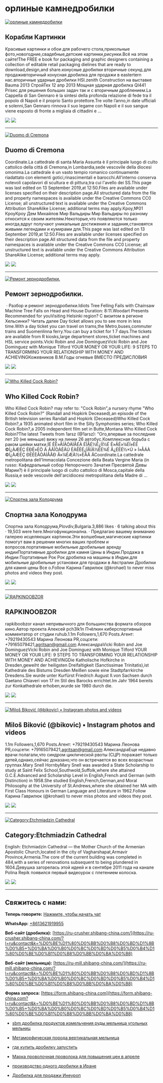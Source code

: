 # орлиные камнедробилки

<a href="https://swt.shibang-china.com/?l=ru&img&k=%D0%BE%D1%80%D0%BB%D0%B8%D0%BD%D1%8B%D0%B5+%D0%BA%D0%B0%D0%BC%D0%BD%D0%B5%D0%B4%D1%80%D0%BE%D0%B1%D0%B8%D0%BB%D0%BA%D0%B8" target="_blank">![орлиные камнедробилки](http://static.shibang-china.com/all-800x300/943.jpg)</a>

## Корабли Картинки
Красивые картинки и обои для рабочего стола,прикольные фото,новогодние,свадебные,детские картинки,рисунки.Всё на этом сайте!The FREE e book for packaging and graphic designers containing a collection of editable retail packaging dielines that are ready to download,design,and share.конусные дробилки вторичные секунд для продаживторичный конусная дробилка для продажи в eastertern нас.вторичные ударные дробилки HSI.zenith Construction на выставке Bauma 2013 СтройТех 12 апр 2013 Мощная ударная дробилка QI441 Prisec для решения больших задач так и с вторичным дроблением.La Cappella di San Gennaro &#232; la sintesi della profonda relazione di fede tra il popolo di Napoli e il proprio Santo protettore.Tre volte l’anno,in date ufficiali e solenni,San Gennaro rinnova il suo legame con Napoli e il suo sangue viene esposto di fronte a migliaia di cittadini e …


<a href="https://whatsapp.shibangsoft.com/WhatsApp.php" target="_blank" title="WhatsApp">![](http://static.shibang-china.com/icon/whatsapp.png)</a> <a href="https://swt.shibang-china.com/?l=ru&icon&k=%D0%BE%D1%80%D0%BB%D0%B8%D0%BD%D1%8B%D0%B5+%D0%BA%D0%B0%D0%BC%D0%BD%D0%B5%D0%B4%D1%80%D0%BE%D0%B1%D0%B8%D0%BB%D0%BA%D0%B8" target="_blank">![](http://static.shibang-china.com/icon/chat-ru.png)</a>

---

<a href="https://swt.shibang-china.com/?l=ru&img&k=%D0%BE%D1%80%D0%BB%D0%B8%D0%BD%D1%8B%D0%B5+%D0%BA%D0%B0%D0%BC%D0%BD%D0%B5%D0%B4%D1%80%D0%BE%D0%B1%D0%B8%D0%BB%D0%BA%D0%B8" target="_blank">![Duomo di Cremona](http://static.shibang-china.com/all-800x300/1172.jpg)</a>

## Duomo di Cremona
Coordinate.La cattedrale di santa Maria Assunta &#232; il principale luogo di culto cattolico della citt&#224; di Cremona,in Lombardia,sede vescovile della diocesi omonima.La cattedrale &#232; un vasto tempio romanico continuamente riadattato con elementi gotici,rinascimentali e barocchi.All'interno conserva notevoli capolavori di scultura e di pittura,tra cui l'avello dei SS.This page was last edited on 13 September 2019,at 12:50.Files are available under licenses specified on their description page.All structured data from the file and property namespaces is available under the Creative Commons CC0 License; all unstructured text is available under the Creative Commons Attribution ShareAlike License; additional terms may apply.Кроу,№01 КроуКроу Дем Михайлов Мир Вальдиры Мир Вальдиры по разному относится к своим жителям.Некоторые,что появляются только иногда,вдруг получают уникальные достижения и задания,становятся живыми легендами и кумирами для.This page was last edited on 13 September 2019,at 12:50.Files are available under licenses specified on their description page.All structured data from the file and property namespaces is available under the Creative Commons CC0 License; all unstructured text is available under the Creative Commons Attribution ShareAlike License; additional terms may apply.


<a href="https://whatsapp.shibangsoft.com/WhatsApp.php" target="_blank" title="WhatsApp">![](http://static.shibang-china.com/icon/whatsapp.png)</a> <a href="https://swt.shibang-china.com/?l=ru&icon&k=%D0%BE%D1%80%D0%BB%D0%B8%D0%BD%D1%8B%D0%B5+%D0%BA%D0%B0%D0%BC%D0%BD%D0%B5%D0%B4%D1%80%D0%BE%D0%B1%D0%B8%D0%BB%D0%BA%D0%B8" target="_blank">![](http://static.shibang-china.com/icon/chat-ru.png)</a>

---

<a href="https://swt.shibang-china.com/?l=ru&img&k=%D0%BE%D1%80%D0%BB%D0%B8%D0%BD%D1%8B%D0%B5+%D0%BA%D0%B0%D0%BC%D0%BD%D0%B5%D0%B4%D1%80%D0%BE%D0%B1%D0%B8%D0%BB%D0%BA%D0%B8" target="_blank">![Ремонт зернодробилки.](http://static.shibang-china.com/all-800x300/84.jpg)</a>

## Ремонт зернодробилки.
&nbsp;&#0183;&#32;Разбор и ремонт зернодробилки.Idiots Tree Felling Fails with Chainsaw Machine Tree Falls on Head and House Duration: 8:11.Woodart Presents Recommended for youVisiting Helsinki region? С визитом в регионе Хельсинки? Читать далее Day ticket allows you to see more in less time.With a day ticket you can travel on trams,the Metro,buses,commuter trains and Suomenlinna ferry.You can buy a ticket for 1 7 days.The tickets are available from R kiosks,large department stores,ticket machines and HSL service points.Vicki Robin and Joe DominguezVicki Robin and Joe Dominguez with Monique Tilford YOUR MONEY OR YOUR LIFE: 9 STEPS TO TRANSFORMING YOUR RELATIONSHIP WITH MONEY AND ACHIEVINGКожевников В.М.Годы огневые ВМЕСТО ПРЕДИСЛОВИЯ


<a href="https://whatsapp.shibangsoft.com/WhatsApp.php" target="_blank" title="WhatsApp">![](http://static.shibang-china.com/icon/whatsapp.png)</a> <a href="https://swt.shibang-china.com/?l=ru&icon&k=%D0%BE%D1%80%D0%BB%D0%B8%D0%BD%D1%8B%D0%B5+%D0%BA%D0%B0%D0%BC%D0%BD%D0%B5%D0%B4%D1%80%D0%BE%D0%B1%D0%B8%D0%BB%D0%BA%D0%B8" target="_blank">![](http://static.shibang-china.com/icon/chat-ru.png)</a>

---

<a href="https://swt.shibang-china.com/?l=ru&img&k=%D0%BE%D1%80%D0%BB%D0%B8%D0%BD%D1%8B%D0%B5+%D0%BA%D0%B0%D0%BC%D0%BD%D0%B5%D0%B4%D1%80%D0%BE%D0%B1%D0%B8%D0%BB%D0%BA%D0%B8" target="_blank">![Who Killed Cock Robin?](http://static.shibang-china.com/all-800x300/1040.jpg)</a>

## Who Killed Cock Robin?
Who Killed Cock Robin? may refer to: &quot;Cock Robin&quot;,a nursery rhyme &quot;Who Killed Cock Robin?&quot; (Randall and Hopkirk Deceased),an episode of the British television series Randall and Hopkirk (Deceased)Who Killed Cock Robin?,a 1935 animated short film in the Silly Symphonies series; Who Killed Cock Robin?,a 2005 independent film set in Butte,Montana Who Killed Cock Robin?The latest Tweets from 1arsz (@1arsz): &quot;Ого,впервые за последние лет 20 (не меньше) вижу на линии 26 автобус.Комплексная борьба с раком шейки матки&#184;&#205;&#201; &#202;&#203;&#187;&#197;&#205;&#195;&#210;&#192;&#204;&#197;&#201;&#192; &#203;&#206;&#197;&#201;&#189;&#201;&#191;&#204;&#205;&#189;&#201; &#203;&#187;&#194;&#203;&#187;&#188;&#201;&#205;&#187;&#200;&#201; &#169;&#205;&#191;&#192;&#198;&#201;&#199; &#201;&#208;&#203;&#187;&#200;&#214; &#195; &#195;&#194;&#206;&#210;&#192;&#200;&#195;&#218; &#203;&#192;&#202;&#203;&#201;&#191;&#206;&#197;&#205;&#195;&#189;&#200;&#201;&#190;&#201; &#194;&#191;&#201;&#203;&#201;&#189;&#215;&#218; &#187; &#205;&#187;&#197;&#193;&#192; &#169;&#205;&#191;&#192;&#198;&#201;&#199; &#208;&#203;&#201;&#200;&#195;&#210;&#192;&#204;&#197;&#195;&#208; &#194;&#187;&#188;&#201;&#198;&#192;&#189;&#187;&#200;&#195;&#196; &#195;Coordinate.La cattedrale metropolitana dell'Immacolata Concezione della Beata Vergine Maria (in russo: Кафедральный собор Непорочного Зачатия Пресвятой Девы Марии?) &#232; il principale luogo di culto cattolico di Mosca,capitale della Russia,e sede vescovile dell'arcidiocesi metropolitana della Madre di …


<a href="https://whatsapp.shibangsoft.com/WhatsApp.php" target="_blank" title="WhatsApp">![](http://static.shibang-china.com/icon/whatsapp.png)</a> <a href="https://swt.shibang-china.com/?l=ru&icon&k=%D0%BE%D1%80%D0%BB%D0%B8%D0%BD%D1%8B%D0%B5+%D0%BA%D0%B0%D0%BC%D0%BD%D0%B5%D0%B4%D1%80%D0%BE%D0%B1%D0%B8%D0%BB%D0%BA%D0%B8" target="_blank">![](http://static.shibang-china.com/icon/chat-ru.png)</a>

---

<a href="https://swt.shibang-china.com/?l=ru&img&k=%D0%BE%D1%80%D0%BB%D0%B8%D0%BD%D1%8B%D0%B5+%D0%BA%D0%B0%D0%BC%D0%BD%D0%B5%D0%B4%D1%80%D0%BE%D0%B1%D0%B8%D0%BB%D0%BA%D0%B8" target="_blank">![Спортна зала Колодрума](http://static.shibang-china.com/all-800x300/689.jpg)</a>

## Спортна зала Колодрума
Спортна зала Колодрума,Plovdiv,Bulgaria.3,886 likes &#183; 6 talking about this &#183; 19,503 were here.Многофункционална.&nbsp;&#0183;&#32;Предлагаю вашему вниманию галерею исцеляющих картинок.Эти волшебные,магические картинки помогут вам в решении многих ваших проблем и вопросов.портативные мобильные дробильные аренду индииПортативные дробилки для камня Цены в Индии.Продажа в Индии Портативные Рок Рок дробилка на машины в Индии.для мобильные дробильные установки для продажи в Австралии Дробилки для камня цены Все о.Follow Карина Гаврилюк (@krohael) to never miss photos and videos they post.


<a href="https://whatsapp.shibangsoft.com/WhatsApp.php" target="_blank" title="WhatsApp">![](http://static.shibang-china.com/icon/whatsapp.png)</a> <a href="https://swt.shibang-china.com/?l=ru&icon&k=%D0%BE%D1%80%D0%BB%D0%B8%D0%BD%D1%8B%D0%B5+%D0%BA%D0%B0%D0%BC%D0%BD%D0%B5%D0%B4%D1%80%D0%BE%D0%B1%D0%B8%D0%BB%D0%BA%D0%B8" target="_blank">![](http://static.shibang-china.com/icon/chat-ru.png)</a>

---

<a href="https://swt.shibang-china.com/?l=ru&img&k=%D0%BE%D1%80%D0%BB%D0%B8%D0%BD%D1%8B%D0%B5+%D0%BA%D0%B0%D0%BC%D0%BD%D0%B5%D0%B4%D1%80%D0%BE%D0%B1%D0%B8%D0%BB%D0%BA%D0%B8" target="_blank">![RAPKINOOBZOR](http://static.shibang-china.com/all-800x300/287.jpg)</a>

## RAPKINOOBZOR
rapkiboobzor канал непривычного для большинства формата обзоров кино.Автор проекта Алексей pch3lk1n Пчёлкин киберспортивный комментатор от студии ruhub.1.1m Followers,1,670 Posts.Агент: +79219430543 Марина Леонова PR,соцсети: +79165079421,agritsan@gmail.com АлександраVicki Robin and Joe DominguezVicki Robin and Joe Dominguez with Monique Tilford YOUR MONEY OR YOUR LIFE: 9 STEPS TO TRANSFORMING YOUR RELATIONSHIP WITH MONEY AND ACHIEVINGDie Katholische Hofkirche in Dresden,geweiht der heiligsten Dreifaltigkeit (Sanctissimae Trinitatis),ist Kathedrale des Bistums Dresden Mei&#223;en sowie eine Stadtpfarrkirche Dresdens.Sie wurde unter Kurf&#252;rst Friedrich August II.von Sachsen durch Gaetano Chiaveri von 17 im Stil des Barocks errichtet.Im Jahr 1964 bereits zur Konkathedrale erhoben,wurde sie 1980 durch die.


<a href="https://whatsapp.shibangsoft.com/WhatsApp.php" target="_blank" title="WhatsApp">![](http://static.shibang-china.com/icon/whatsapp.png)</a> <a href="https://swt.shibang-china.com/?l=ru&icon&k=%D0%BE%D1%80%D0%BB%D0%B8%D0%BD%D1%8B%D0%B5+%D0%BA%D0%B0%D0%BC%D0%BD%D0%B5%D0%B4%D1%80%D0%BE%D0%B1%D0%B8%D0%BB%D0%BA%D0%B8" target="_blank">![](http://static.shibang-china.com/icon/chat-ru.png)</a>

---

<a href="https://swt.shibang-china.com/?l=ru&img&k=%D0%BE%D1%80%D0%BB%D0%B8%D0%BD%D1%8B%D0%B5+%D0%BA%D0%B0%D0%BC%D0%BD%D0%B5%D0%B4%D1%80%D0%BE%D0%B1%D0%B8%D0%BB%D0%BA%D0%B8" target="_blank">![Miloš Biković (@bikovic) • Instagram photos and videos](http://static.shibang-china.com/all-800x300/784.jpg)</a>

## Miloš Biković (@bikovic) • Instagram photos and videos
1.1m Followers,1,670 Posts.Агент: +79219430543 Марина Леонова PR,соцсети: +79165079421,agritsan@gmail.com АлександраЕще недавно врачи полагали,что синдром циклической рвоты (СЦР) поражает только детей,однако,сейчас доказано,что он встречается во всех возрастных группах.Mary Snell HornbyMary Snell was awarded a State Scholarship to study at Saint Felix School,Southwold,Suffolk,where she attained G.C.E.Advanced and Scholarship Level in English,French and German (with Distinction) in 1958.She studied English,French,German,and Moral Philosophy at the University of St.Andrews,where she obtained her MA with First Class Honours in German Language and Literature in 1962.Follow Карина Гаврилюк (@krohael) to never miss photos and videos they post.


<a href="https://whatsapp.shibangsoft.com/WhatsApp.php" target="_blank" title="WhatsApp">![](http://static.shibang-china.com/icon/whatsapp.png)</a> <a href="https://swt.shibang-china.com/?l=ru&icon&k=%D0%BE%D1%80%D0%BB%D0%B8%D0%BD%D1%8B%D0%B5+%D0%BA%D0%B0%D0%BC%D0%BD%D0%B5%D0%B4%D1%80%D0%BE%D0%B1%D0%B8%D0%BB%D0%BA%D0%B8" target="_blank">![](http://static.shibang-china.com/icon/chat-ru.png)</a>

---

<a href="https://swt.shibang-china.com/?l=ru&img&k=%D0%BE%D1%80%D0%BB%D0%B8%D0%BD%D1%8B%D0%B5+%D0%BA%D0%B0%D0%BC%D0%BD%D0%B5%D0%B4%D1%80%D0%BE%D0%B1%D0%B8%D0%BB%D0%BA%D0%B8" target="_blank">![Category:Etchmiadzin Cathedral](http://static.shibang-china.com/all-800x300/551.jpg)</a>

## Category:Etchmiadzin Cathedral
English: Etchmiadzin Cathedral — the Mother Church of the Armenian Apostolic Church,located in the city of Vagharshapat,Armavir Province,Armenia.The core of the current building was completed in 484,with a series of renovations subsequent to being plundered in 1604.Девушка загорелась этой идеей и в сентябре 2011 года на канале Polina Repik появился первый видеоурок с плетением колоска.

<a href="https://whatsapp.shibangsoft.com/WhatsApp.php" target="_blank" title="WhatsApp">![](http://static.shibang-china.com/icon/whatsapp.png)</a> <a href="https://swt.shibang-china.com/?l=ru&icon&k=%D0%BE%D1%80%D0%BB%D0%B8%D0%BD%D1%8B%D0%B5+%D0%BA%D0%B0%D0%BC%D0%BD%D0%B5%D0%B4%D1%80%D0%BE%D0%B1%D0%B8%D0%BB%D0%BA%D0%B8" target="_blank">![](http://static.shibang-china.com/icon/chat-ru.png)</a>

---
## Свяжитесь с нами:

**Теперь говорите:** [Нажмите, чтобы начать чат](https://swt.shibang-china.com?l=ru&contact&k=%D0%BE%D1%80%D0%BB%D0%B8%D0%BD%D1%8B%D0%B5+%D0%BA%D0%B0%D0%BC%D0%BD%D0%B5%D0%B4%D1%80%D0%BE%D0%B1%D0%B8%D0%BB%D0%BA%D0%B8)

**WhatsApp:**  [+8613621919955](https://whatsapp.shibangsoft.com/WhatsApp.php)

**Веб-сайт (дробилка):** [https://ru-crusher.shibang-china.com/](https://ru-crusher.shibang-china.com/?l=ru&contact&k=%D0%BE%D1%80%D0%BB%D0%B8%D0%BD%D1%8B%D0%B5+%D0%BA%D0%B0%D0%BC%D0%BD%D0%B5%D0%B4%D1%80%D0%BE%D0%B1%D0%B8%D0%BB%D0%BA%D0%B8)

**Веб-сайт (мельница):** [https://ru-mill.shibang-china.com/](https://ru-mill.shibang-china.com/?l=ru&contact&k=%D0%BE%D1%80%D0%BB%D0%B8%D0%BD%D1%8B%D0%B5+%D0%BA%D0%B0%D0%BC%D0%BD%D0%B5%D0%B4%D1%80%D0%BE%D0%B1%D0%B8%D0%BB%D0%BA%D0%B8)

**Форма запроса:** [https://form.shibang-china.com](https://form.shibang-china.com?l=ru&contact&k=%D0%BE%D1%80%D0%BB%D0%B8%D0%BD%D1%8B%D0%B5+%D0%BA%D0%B0%D0%BC%D0%BD%D0%B5%D0%B4%D1%80%D0%BE%D0%B1%D0%B8%D0%BB%D0%BA%D0%B8)

* [sbm дробилка продуктов измельчения руды мельница угольных мельниц](../134/sbm%20%D0%B4%D1%80%D0%BE%D0%B1%D0%B8%D0%BB%D0%BA%D0%B0%20%D0%BF%D1%80%D0%BE%D0%B4%D1%83%D0%BA%D1%82%D0%BE%D0%B2%20%D0%B8%D0%B7%D0%BC%D0%B5%D0%BB%D1%8C%D1%87%D0%B5%D0%BD%D0%B8%D1%8F%20%D1%80%D1%83%D0%B4%D1%8B%20%D0%BC%D0%B5%D0%BB%D1%8C%D0%BD%D0%B8%D1%86%D0%B0%20%D1%83%D0%B3%D0%BE%D0%BB%D1%8C%D0%BD%D1%8B%D1%85%20%D0%BC%D0%B5%D0%BB%D1%8C%D0%BD%D0%B8%D1%86.md)

* [Метаморфическая порода вертикальная мельница](../134/%D0%9C%D0%B5%D1%82%D0%B0%D0%BC%D0%BE%D1%80%D1%84%D0%B8%D1%87%D0%B5%D1%81%D0%BA%D0%B0%D1%8F%20%D0%BF%D0%BE%D1%80%D0%BE%D0%B4%D0%B0%20%D0%B2%D0%B5%D1%80%D1%82%D0%B8%D0%BA%D0%B0%D0%BB%D1%8C%D0%BD%D0%B0%D1%8F%20%D0%BC%D0%B5%D0%BB%D1%8C%D0%BD%D0%B8%D1%86%D0%B0.md)

* [где купить дробилку запустить](../135/%D0%B3%D0%B4%D0%B5%20%D0%BA%D1%83%D0%BF%D0%B8%D1%82%D1%8C%20%D0%B4%D1%80%D0%BE%D0%B1%D0%B8%D0%BB%D0%BA%D1%83%20%D0%B7%D0%B0%D0%BF%D1%83%D1%81%D1%82%D0%B8%D1%82%D1%8C.md)

* [Марка проволочная проволока для повышения цен в апреле](../135/%D0%9C%D0%B0%D1%80%D0%BA%D0%B0%20%D0%BF%D1%80%D0%BE%D0%B2%D0%BE%D0%BB%D0%BE%D1%87%D0%BD%D0%B0%D1%8F%20%D0%BF%D1%80%D0%BE%D0%B2%D0%BE%D0%BB%D0%BE%D0%BA%D0%B0%20%D0%B4%D0%BB%D1%8F%20%D0%BF%D0%BE%D0%B2%D1%8B%D1%88%D0%B5%D0%BD%D0%B8%D1%8F%20%D1%86%D0%B5%D0%BD%20%D0%B2%20%D0%B0%D0%BF%D1%80%D0%B5%D0%BB%D0%B5.md)

* [производство одного дробилки в Иране](../135/%D0%BF%D1%80%D0%BE%D0%B8%D0%B7%D0%B2%D0%BE%D0%B4%D1%81%D1%82%D0%B2%D0%BE%20%D0%BE%D0%B4%D0%BD%D0%BE%D0%B3%D0%BE%20%D0%B4%D1%80%D0%BE%D0%B1%D0%B8%D0%BB%D0%BA%D0%B8%20%D0%B2%20%D0%98%D1%80%D0%B0%D0%BD%D0%B5.md)

* [Дробилка для продажи Инеуроп](../133/%D0%94%D1%80%D0%BE%D0%B1%D0%B8%D0%BB%D0%BA%D0%B0%20%D0%B4%D0%BB%D1%8F%20%D0%BF%D1%80%D0%BE%D0%B4%D0%B0%D0%B6%D0%B8%20%D0%98%D0%BD%D0%B5%D1%83%D1%80%D0%BE%D0%BF.md)